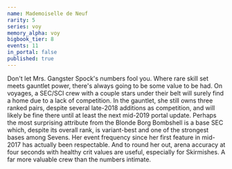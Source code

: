 ```yaml
---
name: Mademoiselle de Neuf
rarity: 5
series: voy
memory_alpha: voy
bigbook_tier: 8
events: 11
in_portal: false
published: true
---
```


Don't let Mrs. Gangster Spock's numbers fool you. Where rare skill set meets gauntlet power, there's always going to be some value to be had. On voyages, a SEC/SCI crew with a couple stars under their belt will surely find a home due to a lack of competition. In the gauntlet, she still owns three ranked pairs, despite several late-2018 additions as competition, and will likely be fine there until at least the next mid-2019 portal update. Perhaps the most surprising attribute from the Blonde Borg Bombshell is a base SEC which, despite its overall rank, is variant-best and one of the strongest bases among Sevens. Her event frequency since her first feature in mid-2017 has actually been respectable. And to round her out, arena accuracy at four seconds with healthy crit values are useful, especially for Skirmishes. A far more valuable crew than the numbers intimate.
